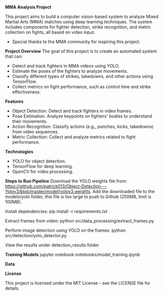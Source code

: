 **MMA Analysis Project**

This project aims to build a computer vision-based system to analyze Mixed Martial Arts (MMA) matches using deep learning techniques. The system includes components for fighter detection, strike recognition, and metric collection on fights, all based on video input.

- Special thanks to the MMA community for inspiring this project.

**Project Overview**
The goal of this project is to create an automated system that can:

- Detect and track fighters in MMA videos using YOLO.
- Estimate the poses of the fighters to analyze movements.
- Classify different types of strikes, takedowns, and other actions using TensorFlow.
- Collect metrics on fight performance, such as control time and strike effectiveness.

**Features**
- Object Detection: Detect and track fighters in video frames.
- Pose Estimation: Analyze keypoints on fighters' bodies to understand their movements.
- Action Recognition: Classify actions (e.g., punches, kicks, takedowns) from video sequences.
- Metric Collection: Collect and analyze metrics related to fight performance.

**Technologies**
- YOLO for object detection.
- TensorFlow for deep learning.
- OpenCV for video processing.

**Steps to Run Pipeline**
Download the YOLO weights file from: https://github.com/patrick013/Object-Detection---Yolov3/blob/master/model/yolov3.weights.
Add the downloaded file to the models/yolo folder, this file is too large to push to Github (250MB, limit is 100MB).

Install dependencies:
pip install -r requirements.txt

Extract frames from video:
python src/data_processing/extract_frames.py

Perform image detection using YOLO on the frames:
python src/detection/yolo_detector.py

View the results under detection_results folder

**Training Models**
jupyter notebook notebooks/model_training.ipynb

**Data**

**License**

This project is licensed under the MIT License - see the LICENSE file for details.
